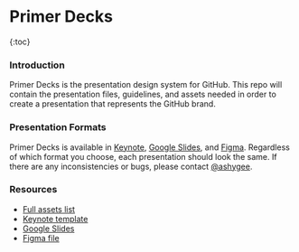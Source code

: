 # Primer Decks

{:toc}

### Introduction
Primer Decks is the presentation design system for GitHub. This repo will contain the presentation files, guidelines, and assets needed in order to create a presentation that represents the GitHub brand.

### Presentation Formats
Primer Decks is available in [Keynote](https://drive.google.com/open?id=1jsWOHJL0hvLfmtQBYL3-srjYhom9z7Ln), [Google Slides](https://docs.google.com/presentation/d/1Ex9q_A3-dxWHWw9q2q25KUBmmDkoUMADFKTkVW6o2jw/edit?usp=sharing), and [Figma](https://www.figma.com/file/0mXCPvPvDgbtiMEIa5Z8DSh9/Primer-Deck-v1?node-id=0%3A1). Regardless of which format you choose, each presentation should look the same. If there are any inconsistencies or bugs, please contact [@ashygee](https://github.slack.com/team/UDY7XTA79). 

### Resources
- [Full assets list](/assets-list.md)
- [Keynote template](https://drive.google.com/open?id=1jsWOHJL0hvLfmtQBYL3-srjYhom9z7Ln)
- [Google Slides](https://docs.google.com/presentation/d/1Ex9q_A3-dxWHWw9q2q25KUBmmDkoUMADFKTkVW6o2jw/edit?usp=sharing)
- [Figma file](https://www.figma.com/file/0mXCPvPvDgbtiMEIa5Z8DSh9/Primer-Deck-v1?node-id=0%3A1)
